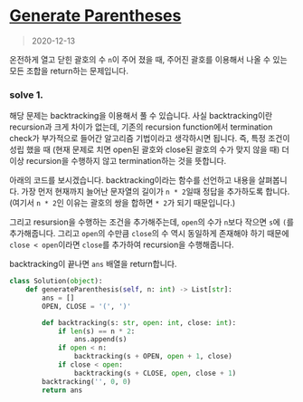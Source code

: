 # [Generate Parentheses](https://leetcode.com/problems/generate-parentheses/submissions/)

> 2020-12-13

온전하게 열고 닫힌 괄호의 수 `n`이 주어 졌을 때, 주어진 괄호를 이용해서 나올 수 있는 모든 조합을 return하는 문제입니다.

### solve 1.
해당 문제는 backtracking을 이용해서 풀 수 있습니다. 사실 backtracking이란 recursion과 크게 차이가 없는데,
기존의 recursion function에서 termination check가 부가적으로 들어간 알고리즘 기법이라고 생각하시면 됩니다.
즉, 특정 조건이 성립 했을 때 (현재 문제로 치면 open된 괄호와 close된 괄호의 수가 맞지 않을 때) 더이상 recursion을 수행하지 않고 termination하는 것을 뜻합니다.

아래의 코드를 보시겠습니다. backtracking이라는 함수를 선언하고 내용을 살펴봅니다.
가장 먼저 현재까지 늘어난 문자열의 길이가 `n * 2`일때 정답을 추가하도록 합니다. (여기서 `n * 2`인 이유는 괄호의 쌍을 합하면 `* 2`가 되기 때문입니다.)

그리고 resursion을 수행하는 조건을 추가해주는데, `open`의 수가 `n`보다 작으면 `s`에 `(`를 추가해줍니다.
그리고 `open`의 수만큼 `close`의 수 역시 동일하게 존재해야 하기 때문에 `close < open`이라면 `close`를 추가하여 recursion을 수행해줍니다.

backtracking이 끝나면 `ans` 배열을 return합니다. 
 
```python
class Solution(object):
    def generateParenthesis(self, n: int) -> List[str]:
        ans = []
        OPEN, CLOSE = '(', ')'

        def backtracking(s: str, open: int, close: int):
            if len(s) == n * 2:
                ans.append(s)
            if open < n:
                backtracking(s + OPEN, open + 1, close)
            if close < open:
                backtracking(s + CLOSE, open, close + 1)
        backtracking('', 0, 0)
        return ans
```